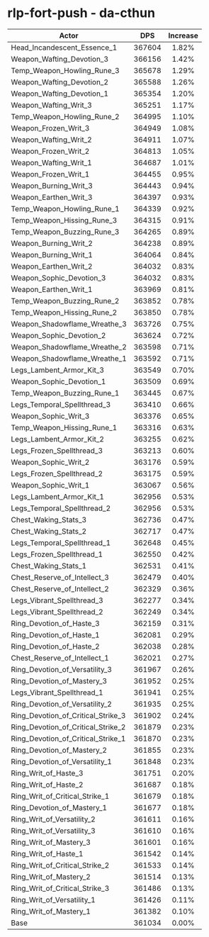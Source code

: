 # rlp-fort-push - da-cthun
| Actor | DPS | Increase |
|---|:---:|:---:|
|Head_Incandescent_Essence_1|367604|1.82%|
|Weapon_Wafting_Devotion_3|366156|1.42%|
|Temp_Weapon_Howling_Rune_3|365678|1.29%|
|Weapon_Wafting_Devotion_2|365588|1.26%|
|Weapon_Wafting_Devotion_1|365354|1.20%|
|Weapon_Wafting_Writ_3|365251|1.17%|
|Temp_Weapon_Howling_Rune_2|364995|1.10%|
|Weapon_Frozen_Writ_3|364949|1.08%|
|Weapon_Wafting_Writ_2|364911|1.07%|
|Weapon_Frozen_Writ_2|364813|1.05%|
|Weapon_Wafting_Writ_1|364687|1.01%|
|Weapon_Frozen_Writ_1|364455|0.95%|
|Weapon_Burning_Writ_3|364443|0.94%|
|Weapon_Earthen_Writ_3|364397|0.93%|
|Temp_Weapon_Howling_Rune_1|364339|0.92%|
|Temp_Weapon_Hissing_Rune_3|364315|0.91%|
|Temp_Weapon_Buzzing_Rune_3|364265|0.89%|
|Weapon_Burning_Writ_2|364238|0.89%|
|Weapon_Burning_Writ_1|364064|0.84%|
|Weapon_Earthen_Writ_2|364032|0.83%|
|Weapon_Sophic_Devotion_3|364032|0.83%|
|Weapon_Earthen_Writ_1|363969|0.81%|
|Temp_Weapon_Buzzing_Rune_2|363852|0.78%|
|Temp_Weapon_Hissing_Rune_2|363850|0.78%|
|Weapon_Shadowflame_Wreathe_3|363726|0.75%|
|Weapon_Sophic_Devotion_2|363624|0.72%|
|Weapon_Shadowflame_Wreathe_2|363598|0.71%|
|Weapon_Shadowflame_Wreathe_1|363592|0.71%|
|Legs_Lambent_Armor_Kit_3|363549|0.70%|
|Weapon_Sophic_Devotion_1|363509|0.69%|
|Temp_Weapon_Buzzing_Rune_1|363445|0.67%|
|Legs_Temporal_Spellthread_3|363410|0.66%|
|Weapon_Sophic_Writ_3|363376|0.65%|
|Temp_Weapon_Hissing_Rune_1|363316|0.63%|
|Legs_Lambent_Armor_Kit_2|363255|0.62%|
|Legs_Frozen_Spellthread_3|363213|0.60%|
|Weapon_Sophic_Writ_2|363176|0.59%|
|Legs_Frozen_Spellthread_2|363175|0.59%|
|Weapon_Sophic_Writ_1|363067|0.56%|
|Legs_Lambent_Armor_Kit_1|362956|0.53%|
|Legs_Temporal_Spellthread_2|362956|0.53%|
|Chest_Waking_Stats_3|362736|0.47%|
|Chest_Waking_Stats_2|362717|0.47%|
|Legs_Temporal_Spellthread_1|362648|0.45%|
|Legs_Frozen_Spellthread_1|362550|0.42%|
|Chest_Waking_Stats_1|362531|0.41%|
|Chest_Reserve_of_Intellect_3|362479|0.40%|
|Chest_Reserve_of_Intellect_2|362329|0.36%|
|Legs_Vibrant_Spellthread_3|362277|0.34%|
|Legs_Vibrant_Spellthread_2|362249|0.34%|
|Ring_Devotion_of_Haste_3|362159|0.31%|
|Ring_Devotion_of_Haste_1|362081|0.29%|
|Ring_Devotion_of_Haste_2|362038|0.28%|
|Chest_Reserve_of_Intellect_1|362021|0.27%|
|Ring_Devotion_of_Versatility_3|361967|0.26%|
|Ring_Devotion_of_Mastery_3|361952|0.25%|
|Legs_Vibrant_Spellthread_1|361941|0.25%|
|Ring_Devotion_of_Versatility_2|361935|0.25%|
|Ring_Devotion_of_Critical_Strike_3|361902|0.24%|
|Ring_Devotion_of_Critical_Strike_2|361879|0.23%|
|Ring_Devotion_of_Critical_Strike_1|361870|0.23%|
|Ring_Devotion_of_Mastery_2|361855|0.23%|
|Ring_Devotion_of_Versatility_1|361848|0.23%|
|Ring_Writ_of_Haste_3|361751|0.20%|
|Ring_Writ_of_Haste_2|361687|0.18%|
|Ring_Writ_of_Critical_Strike_1|361679|0.18%|
|Ring_Devotion_of_Mastery_1|361677|0.18%|
|Ring_Writ_of_Versatility_2|361611|0.16%|
|Ring_Writ_of_Versatility_3|361610|0.16%|
|Ring_Writ_of_Mastery_3|361601|0.16%|
|Ring_Writ_of_Haste_1|361542|0.14%|
|Ring_Writ_of_Critical_Strike_2|361533|0.14%|
|Ring_Writ_of_Mastery_2|361514|0.13%|
|Ring_Writ_of_Critical_Strike_3|361486|0.13%|
|Ring_Writ_of_Versatility_1|361426|0.11%|
|Ring_Writ_of_Mastery_1|361382|0.10%|
|Base|361034|0.00%|
